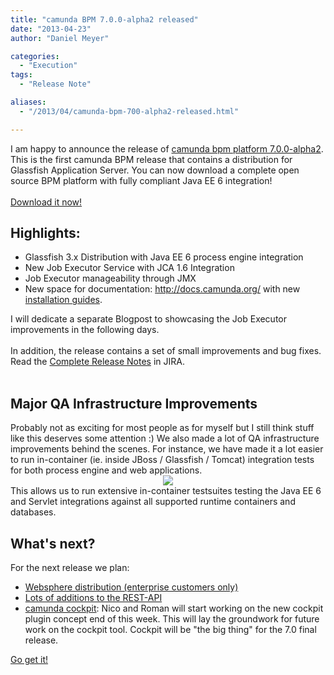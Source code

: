 ```yaml
---
title: "camunda BPM 7.0.0-alpha2 released"
date: "2013-04-23"
author: "Daniel Meyer"

categories:
  - "Execution"
tags: 
  - "Release Note"

aliases:
  - "/2013/04/camunda-bpm-700-alpha2-released.html"

---
```


<div>
I am happy to announce the release of <a href="http://www.camunda.org/download/">camunda bpm platform 7.0.0-alpha2</a>. This is the first camunda BPM release that contains a distribution for Glassfish Application Server. You can now download a complete open source BPM platform with fully compliant Java EE 6 integration!<br />
<br />
<a href="http://www.camunda.org/download/">Download it now!</a><br />
<h2>
Highlights:</h2>
<div>
<ul>
<li>Glassfish 3.x Distribution with Java EE 6 process engine integration</li>
<li>New Job Executor Service with JCA 1.6 Integration</li>
<li>Job Executor manageability through JMX</li>
<li>New space for documentation:&nbsp;<a href="http://docs.camunda.org/">http://docs.camunda.org/</a>&nbsp;with new <a href="http://docs.camunda.org/guides/installation-guide/">installation&nbsp;guides</a>.</li>
</ul>
<div>
I will dedicate a&nbsp;separate&nbsp;Blogpost to showcasing the Job Executor improvements in the following days.</div>
<div>
<br /></div>
<div>
In addition, the release contains a set of small improvements and bug fixes. Read the <a href="https://app.camunda.com/jira/secure/ReleaseNote.jspa?projectId=10230&amp;version=12590">Complete Release Notes</a>&nbsp;in JIRA.</div>
</div>
<div>
<br /></div>
<h2>
Major QA Infrastructure Improvements&nbsp;</h2>
<div>
Probably not as exciting for most people as for myself but I still think stuff like this deserves some attention :) We also made a lot of QA infrastructure improvements behind the scenes. For instance, we have made it a lot easier to run in-container (ie. inside JBoss / Glassfish / Tomcat) integration tests for both process engine and web applications.</div>
<div class="separator" style="clear: both; text-align: center;">
<a href="http://1.bp.blogspot.com/-iOSAIkeQqH4/UXaUXGxdwBI/AAAAAAAAAGs/_f8qzuOtBHs/s1600/qa-infrastructure.png" imageanchor="1" style="margin-left: 1em; margin-right: 1em;"><img border="0" src="http://1.bp.blogspot.com/-iOSAIkeQqH4/UXaUXGxdwBI/AAAAAAAAAGs/_f8qzuOtBHs/s1600/qa-infrastructure.png" /></a></div>
<div>
This allows us to run extensive in-container testsuites testing the Java EE 6 and Servlet integrations against all supported runtime containers and databases.&nbsp;</div>
<h2>
What's next?</h2>
<div>
For the next release we plan:</div>
<div>
<ul>
<li><a href="https://app.camunda.com/jira/secure/RapidBoard.jspa?rapidView=23&amp;view=planning&amp;selectedEpic=CAM-398">Websphere distribution (enterprise customers only)</a></li>
<li><a href="https://app.camunda.com/jira/secure/RapidBoard.jspa?rapidView=23&amp;view=planning&amp;selectedEpic=CAM-9">Lots of additions to the REST-API</a></li>
<li><a href="https://app.camunda.com/jira/secure/RapidBoard.jspa?rapidView=23&amp;view=planning&amp;selectedEpic=CAM-572">camunda cockpit</a>: Nico and Roman will start working on the new cockpit plugin concept end of this week. This will lay the groundwork for future work on the cockpit tool. Cockpit will be "the big thing" for the 7.0 final release.</li>
</ul>
<div>
<a href="http://www.camunda.org/download/">Go get it!</a></div>
</div>

</div>